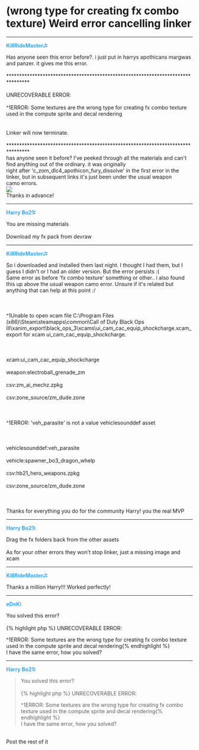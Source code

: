 # (wrong type for creating fx combo texture) Weird error cancelling linker


---
<strong><span style="color:#34a7f9;">KillRideMasterJ</span>:</strong>

<p>Has anyone seen this error before?. i just put in harrys apothicans margwas and panzer. it gives me this error.<br /><br />********************************************************************************<br /><br />UNRECOVERABLE ERROR:<br /><br />^1ERROR: Some textures are the wrong type for creating fx combo texture used in the compute sprite and decal rendering<br /><br /><br />Linker will now terminate.<br /><br />********************************************************************************<br />has anyone seen it before? I&#39;ve peeked through all the materials and can&#39;t find anything out of the ordinary. it was originally <br />right after &#39;c_zom_dlc4_apothicon_fury_dissolve&#39; in the first error in the linker, but in subsequent links it&#39;s just been under the usual weapon <br />camo errors.  <br /><img src="1282"><br />Thanks in advance!</p>

---
<strong><span style="color:#34a7f9;">Harry Bo21</span>:</strong>

<p>You are missing materials <br /><br />Download my fx pack from devraw</p>

---
<strong><span style="color:#34a7f9;">KillRideMasterJ</span>:</strong>

<p>So i downloaded and installed them last night. I thought I had them, but I guess I didn&#39;t or I had an older version. But the error persists :( <br />Same error as before &#39;fx combo texture&#39; something or other.. i also found this up above the usual weapon camo error. Unsure if it&#39;s related but anything that can help at this point :/<br /><br /><br /><br />^1Unable to open xcam file C:\Program Files (x86)\Steam\steamapps\common\Call of Duty Black Ops III\xanim_export\black_ops_3\xcams\ui_cam_cac_equip_shockcharge.xcam_export for xcam ui_cam_cac_equip_shockcharge.<br /><br /><br /><br />xcam:ui_cam_cac_equip_shockcharge<br /><br />weapon:electroball_grenade_zm<br /><br />csv:zm_ai_mechz.zpkg<br /><br />csv:zone_source/zm_dude.zone<br /><br /><br /><br />^1ERROR: &#39;veh_parasite&#39; is not a value vehiclesounddef asset<br /><br /><br /><br />vehiclesounddef:veh_parasite<br /><br />vehicle:spawner_bo3_dragon_whelp<br /><br />csv:hb21_hero_weapons.zpkg<br /><br />csv:zone_source/zm_dude.zone<br /><br /><br /><br />Thanks for everything you do for the community Harry! you the real MVP</p>

---
<strong><span style="color:#34a7f9;">Harry Bo21</span>:</strong>

<p>Drag the fx folders back from the other assets<br /><br />As for your other errors they won’t stop linker, just a missing image and xcam</p>

---
<strong><span style="color:#34a7f9;">KillRideMasterJ</span>:</strong>

<p>Thanks a million Harry!!! Worked perfectly!</p>

---
<strong><span style="color:#34a7f9;">eDeK</span>:</strong>

<p>You solved this error?<br /><br />{% highlight php %}
UNRECOVERABLE ERROR:

^1ERROR: Some textures are the wrong type for creating fx combo texture used in the compute sprite and decal rendering{% endhighlight %}
<br />I have the same error, how you solved?</p>

---
<strong><span style="color:#34a7f9;">Harry Bo21</span>:</strong>

<p><blockquote>You solved this error?<br /><br />{% highlight php %}
UNRECOVERABLE ERROR:

^1ERROR: Some textures are the wrong type for creating fx combo texture used in the compute sprite and decal rendering{% endhighlight %}
<br />I have the same error, how you solved?<br /></blockquote><br />Post the rest of it</p>
